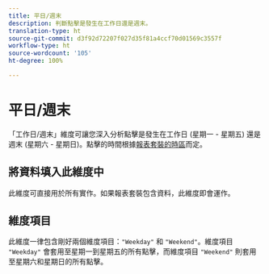 ```yaml
---
title: 平日/週末
description: 判斷點擊是發生在工作日還是週末。
translation-type: ht
source-git-commit: d3f92d72207f027d35f81a4ccf70d01569c3557f
workflow-type: ht
source-wordcount: '105'
ht-degree: 100%

---
```



# 平日/週末

「工作日/週末」維度可讓您深入分析點擊是發生在工作日 (星期一 - 星期五) 還是週末 (星期六 - 星期日)。點擊的時間根據[報表套裝的時區](/help/admin/admin/general-acct-settings-admin.md)而定。

## 將資料填入此維度中

此維度可直接用於所有實作。如果報表套裝包含資料，此維度即會運作。

## 維度項目

此維度一律包含剛好兩個維度項目：`"Weekday"` 和 `"Weekend"`。維度項目 `"Weekday"` 會套用至星期一到星期五的所有點擊，而維度項目 `"Weekend"` 則套用至星期六和星期日的所有點擊。
